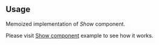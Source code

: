 # 


## Usage

Memoized implementation of _Show_ component.

Please visit [Show component](#/components/Show) example to see how it works.





